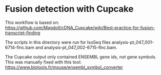 # Fusion detection with Cupcake

This workflow is based on: https://github.com/Magdoll/cDNA_Cupcake/wiki/Best-practice-for-fusion-transcript-finding

The scripts in this directory were run for IsoSeq files analysis-pt_047_001-6714-flnc.bam and analysis-pt_047_002-6715-flnc.bam.

The Cupcake output only contained ENSEMBL gene ids, not gene symbols. This was manually fixed with this tool: https://www.biotools.fr/mouse/ensembl_symbol_converter
